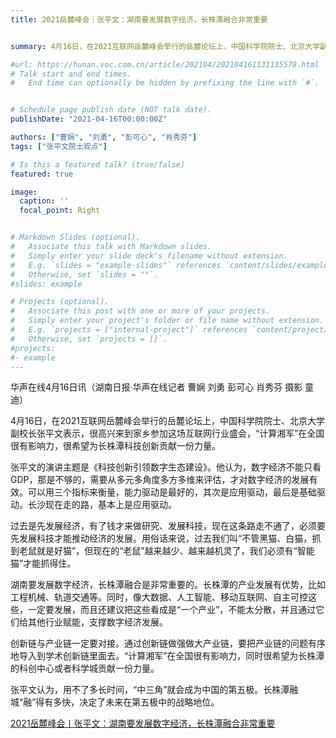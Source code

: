 ```yaml
---
title: 2021岳麓峰会｜张平文：湖南要发展数字经济，长株潭融合非常重要


summary: 4月16日，在2021互联网岳麓峰会举行的岳麓论坛上，中国科学院院士、北京大学副校长张平文表示，很高兴来到家乡参加这场互联网行业盛会，计算湘军在全国很有影响力，很希望为长株潭科技创新贡献一份力量。

#url: https://hunan.voc.com.cn/article/202104/202104161131135578.html
# Talk start and end times.
#   End time can optionally be hidden by prefixing the line with `#`.


# Schedule page publish date (NOT talk date).
publishDate: "2021-04-16T00:00:00Z"

authors: ["曹娴", "刘勇", "彭可心", "肖秀芬"]
tags: ["张平文院士观点"]

# Is this a featured talk? (true/false)
featured: true

image:
  caption: ''
  focal_point: Right


# Markdown Slides (optional).
#   Associate this talk with Markdown slides.
#   Simply enter your slide deck's filename without extension.
#   E.g. `slides = "example-slides"` references `content/slides/example-slides.md`.
#   Otherwise, set `slides = ""`.
#slides: example

# Projects (optional).
#   Associate this post with one or more of your projects.
#   Simply enter your project's folder or file name without extension.
#   E.g. `projects = ["internal-project"]` references `content/project/deep-learning/index.md`.
#   Otherwise, set `projects = []`.
#projects:
#- example
---
```

华声在线4月16日讯（湖南日报·华声在线记者 曹娴 刘勇 彭可心 肖秀芬 摄影 童迪）


4月16日，在2021互联网岳麓峰会举行的岳麓论坛上，中国科学院院士、北京大学副校长张平文表示，很高兴来到家乡参加这场互联网行业盛会，“计算湘军”在全国很有影响力，很希望为长株潭科技创新贡献一份力量。


张平文的演讲主题是《科技创新引领数字生态建设》。他认为，数字经济不能只看GDP，那是不够的，需要从多元多角度多方多维来评估，才对数字经济的发展有效。可以用三个指标来衡量，能力驱动是最好的，其次是应用驱动，最后是基础驱动。长沙现在走的路，基本上是应用驱动。


过去是先发展经济，有了钱才来做研究、发展科技，现在这条路走不通了，必须要先发展科技才能推动经济的发展。用俗话来说，过去我们叫“不管黑猫、白猫，抓到老鼠就是好猫”，但现在的“老鼠”越来越少、越来越机灵了，我们必须有“智能猫”才能抓得住。


湖南要发展数字经济，长株潭融合是非常重要的。长株潭的产业发展有优势，比如工程机械、轨道交通等。同时，像大数据、人工智能、移动互联网、自主可控这些，一定要发展，而且还建议把这些看成是“一个产业”，不能太分散，并且通过它们给其他行业赋能，支撑数字经济发展。


创新链与产业链一定要对接。通过创新链做强做大产业链，要把产业链的问题有序地导入到学术创新链里面去。“计算湘军”在全国很有影响力，同时很希望为长株潭的科创中心或者科学城贡献一份力量。


张平文认为，用不了多长时间，“中三角”就会成为中国的第五极。长株潭融城“融”得有多快，决定了未来在第五极中的战略地位。

[2021岳麓峰会丨张平文：湖南要发展数字经济，长株潭融合非常重要](https://hunan.voc.com.cn/article/202104/202104161131135578.html)